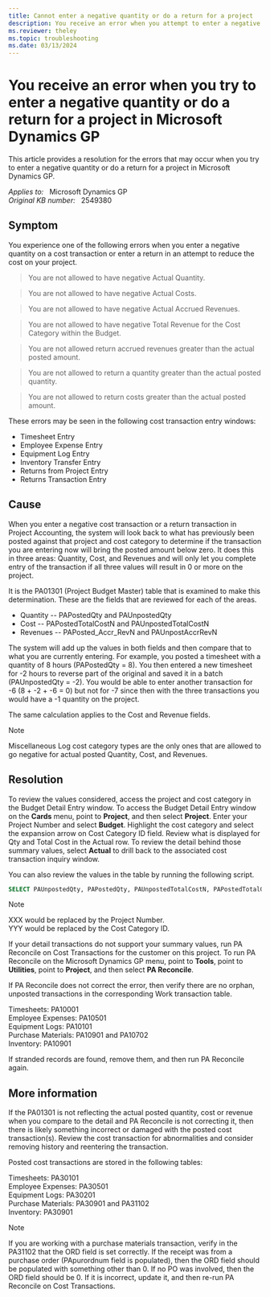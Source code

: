 ```yaml
---
title: Cannot enter a negative quantity or do a return for a project
description: You receive an error when you attempt to enter a negative quantity or do a return transaction on a cost transaction in Project Accounting. Provides a resolution.
ms.reviewer: theley
ms.topic: troubleshooting
ms.date: 03/13/2024
---
```

# You receive an error when you try to enter a negative quantity or do a return for a project in Microsoft Dynamics GP

This article provides a resolution for the errors that may occur when you try to enter a negative quantity or do a return for a project in Microsoft Dynamics GP.

_Applies to:_ &nbsp; Microsoft Dynamics GP  
_Original KB number:_ &nbsp; 2549380

## Symptom

You experience one of the following errors when you enter a negative quantity on a cost transaction or enter a return in an attempt to reduce the cost on your project.

> You are not allowed to have negative Actual Quantity.

> You are not allowed to have negative Actual Costs.

> You are not allowed to have negative Actual Accrued Revenues.

> You are not allowed to have negative Total Revenue for the Cost Category within the Budget.

> You are not allowed return accrued revenues greater than the actual posted amount.

> You are not allowed to return a quantity greater than the actual posted quantity.

> You are not allowed to return costs greater than the actual posted amount.

These errors may be seen in the following cost transaction entry windows:

- Timesheet Entry
- Employee Expense Entry
- Equipment Log Entry
- Inventory Transfer Entry
- Returns from Project Entry
- Returns Transaction Entry

## Cause

When you enter a negative cost transaction or a return transaction in Project Accounting, the system will look back to what has previously been posted against that project and cost category to determine if the transaction you are entering now will bring the posted amount below zero. It does this in three areas: Quantity, Cost, and Revenues and will only let you complete entry of the transaction if all three values will result in 0 or more on the project.

It is the PA01301 (Project Budget Master) table that is examined to make this determination. These are the fields that are reviewed for each of the areas.

- Quantity -- PAPostedQty and PAUnpostedQty
- Cost -- PAPostedTotalCostN and PAUnpostedTotalCostN
- Revenues -- PAPosted_Accr_RevN and PAUnpostAccrRevN

The system will add up the values in both fields and then compare that to what you are currently entering. For example, you posted a timesheet with a quantity of 8 hours (PAPostedQty = 8). You then entered a new timesheet for -2 hours to reverse part of the original and saved it in a batch (PAUnpostedQty = -2). You would be able to enter another transaction for -6 (8 + -2 + -6 = 0) but not for -7 since then with the three transactions you would have a -1 quantity on the project.

The same calculation applies to the Cost and Revenue fields.

> [!NOTE]
> Miscellaneous Log cost category types are the only ones that are allowed to go negative for actual posted Quantity, Cost, and Revenues.

## Resolution

To review the values considered, access the project and cost category in the Budget Detail Entry window. To access the Budget Detail Entry window on the **Cards** menu, point to **Project**, and then select **Project**. Enter your Project Number and select **Budget**. Highlight the cost category and select the expansion arrow on Cost Category ID field. Review what is displayed for Qty and Total Cost in the Actual row. To review the detail behind those summary values, select **Actual** to drill back to the associated cost transaction inquiry window.

You can also review the values in the table by running the following script.

```sql
SELECT PAUnpostedQty, PAPostedQty, PAUnpostedTotalCostN, PAPostedTotalCostN, PAUnpostAccrRevN, PAPosted_Accr_RevN, * FROM PA01301 WHERE PAPROJNUMBER = 'XXX' and PACOSTCATID = 'YYY'
```

> [!NOTE]
> XXX would be replaced by the Project Number.  
> YYY would be replaced by the Cost Category ID.

If your detail transactions do not support your summary values, run PA Reconcile on Cost Transactions for the customer on this project. To run PA Reconcile on the Microsoft Dynamics GP menu, point to **Tools**, point to **Utilities**, point to **Project**, and then select **PA Reconcile**.

If PA Reconcile does not correct the error, then verify there are no orphan, unposted transactions in the corresponding Work transaction table.

Timesheets: PA10001  
Employee Expenses: PA10501  
Equipment Logs: PA10101  
Purchase Materials: PA10901 and PA10702  
Inventory: PA10901

If stranded records are found, remove them, and then run PA Reconcile again.

## More information

If the PA01301 is not reflecting the actual posted quantity, cost or revenue when you compare to the detail and PA Reconcile is not correcting it, then there is likely something incorrect or damaged with the posted cost transaction(s). Review the cost transaction for abnormalities and consider removing history and reentering the transaction.

Posted cost transactions are stored in the following tables:

Timesheets: PA30101  
Employee Expenses: PA30501  
Equipment Logs: PA30201  
Purchase Materials: PA30901 and PA31102  
Inventory: PA30901

> [!NOTE]
> If you are working with a purchase materials transaction, verify in the PA31102 that the ORD field is set correctly. If the receipt was from a purchase order (PApurordnum field is populated), then the ORD field should be populated with something other than 0. If no PO was involved, then the ORD field should be 0. If it is incorrect, update it, and then re-run PA Reconcile on Cost Transactions.
